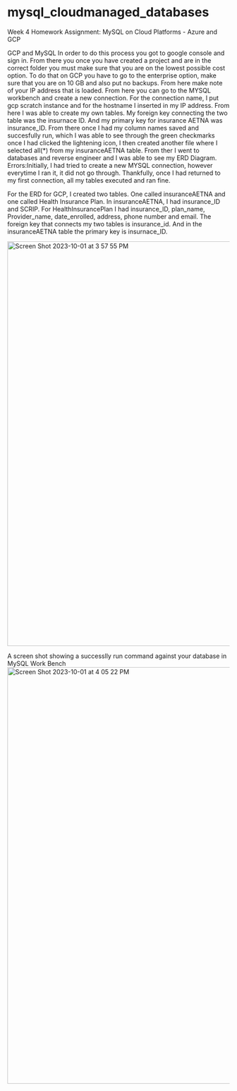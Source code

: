 # mysql_cloudmanaged_databases
Week 4 Homework Assignment: MySQL on Cloud Platforms - Azure and GCP


GCP and MySQL
In order to do this process you got to google console and sign in. From there you once you have created a project and are in the correct folder you must make sure that you are on the lowest possible cost option. To do that on GCP you have to go to the enterprise option, make sure that you are on 10 GB and also put no backups. From here make note of your IP address that is loaded. From here you can go to the MYSQL workbench and create a new connection. For the connection name, I put gcp scratch instance and for the hostname I inserted in my IP address. From here I was able to create my own tables. My foreign key connecting the two table was the insurnace ID. And my primary key for insurance AETNA was insurance_ID. From there once I had my column names saved and succesfully run, which I was able to see through the green checkmarks once I had clicked the lightening icon, I then created another file where I selected all(*) from my insuranceAETNA table. From ther I went to databases and reverse engineer and I was able to see my ERD Diagram.
Errors:Initially, I had tried to create a new MYSQL connection, however everytime I ran it, it did not go through. Thankfully, once I had returned to my first connection, all my tables executed and ran fine. 

For the ERD for GCP, I created two tables. One called insuranceAETNA and one called Health Insurance Plan. In insuranceAETNA, I had insurance_ID and SCRIP. For HealthInsurancePlan I had insurance_ID, plan_name, Provider_name, date_enrolled, address, phone number and email. The foreign key that connects my two tables is insurance_id. And in the insuranceAETNA table the primary key is insurnace_ID. 

<img width="918" alt="Screen Shot 2023-10-01 at 3 57 55 PM" src="https://github.com/malh718/mysql_cloudmanaged_databases/assets/102617334/3ff06342-abcb-45ce-8ce5-c4e59d399964">



A screen shot showing a successlly run command against your database in MySQL Work Bench
<img width="945" alt="Screen Shot 2023-10-01 at 4 05 22 PM" src="https://github.com/malh718/mysql_cloudmanaged_databases/assets/102617334/b0e6cff0-f8ea-4cc6-9b4c-6d2490b1b041">
